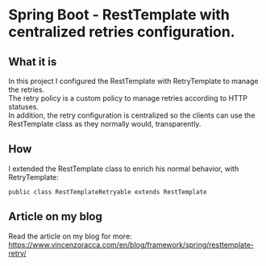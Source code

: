 # Spring Boot - RestTemplate with centralized retries configuration.

## What it is
In this project I configured the RestTemplate with RetryTemplate to manage the retries. \
The retry policy is a custom policy to manage retries according to HTTP statuses. \
In addition, the retry configuration is centralized so the clients can use the RestTemplate class as they normally would,
transparently.

## How
I extended the RestTemplate class to enrich his normal behavior, with RetryTemplate:

`public class RestTemplateRetryable extends RestTemplate`

## Article on my blog
Read the article on my blog for more: https://www.vincenzoracca.com/en/blog/framework/spring/resttemplate-retry/
